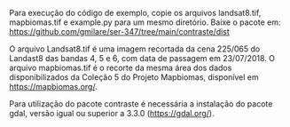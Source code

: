 Para execução do código de exemplo, copie os arquivos landsat8.tif, mapbiomas.tif e example.py para um mesmo diretório. Baixe o pacote em: https://github.com/gmilare/ser-347/tree/main/contraste/dist

O arquivo Landsat8.tif é uma imagem recortada da cena 225/065 do Landast8 das bandas 4, 5 e 6, com data de passagem em 23/07/2018. O arquivo mapbiomas.tif é o recorte da mesma área dos dados disponibilizados da Coleção 5 do Projeto Mapbiomas, disponível em https://mapbiomas.org/.

Para utilização do pacote contraste é necessária a instalação do pacote gdal, versão igual ou superior a 3.3.0 (https://gdal.org/).
